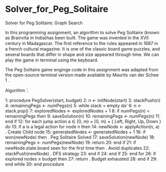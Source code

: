 # Solver_for_Peg_Solitaire
Solver for Peg Solitaire: Graph Search

In this programming assignment, an algorithm to solve Peg Solitaire (known as Brainvita in India)has been built. The game was invented in the XVII century in Madagascar. The ﬁrst reference to the rules appeared in 1687 in a french cultural magazine. It is one of the classic board game puzzles, and several boards that diﬀer in shape and size appeared through time. We can play the game in terminal using the keyboard.

The Peg Solitaire game enginge code in this assignment was adapted from the open-source terminal version made available by Maurits van der Schee 1 .

Algorithm：

1: procedure PegSolver(start, budget) 
2: n ← initNode(start) 
3: stackPush(n) 
4: remainingPegs ← numPegs(n) 
5: while stack = empty do ̸ 
6: n ← stack.pop() 
7: exploredNodes ← exploredNodes + 1 
8: if numPegs(n) < remainingPegs then 
9: saveSolution(n) 
10: remainingPegs ← numPegs(n) 
11: end if 
12: for each jump action a ∈ [0, m) × [0, m) × { Left, Right, Up, Down } do 
13: if a is a legal action for node n then 
14: newNode ← applyAction(n, a) . Create Child node 
15: generatedNodes ← generatedNodes + 1 
16: if won(newNode) then . Peg Solitaire Solved 
17: saveSolution(newNode) 
18: remainingPegs ← numPegs(newNode) 
19: return 
20: end if 
21: if newNode.state.board seen for the ﬁrst time then . Avoid duplicates 
22: stackPush(newNode) . DFS strategy 
23: end if 
24: end if 
25: end for 
26: if explored nodes ≥ budget then 
27: return . Budget exhausted 
28: end if 
29: end while 
30: end procedure
